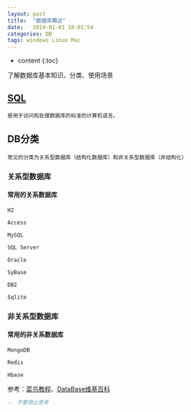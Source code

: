 ```yaml
---
layout: post
title:  "数据库概述"
date:   2014-01-01 18:01:54
categories: DB
tags: windows Linux Mac
---
```


* content
{:toc}

了解数据库基本知识、分类、使用场景

## [SQL](http://www.runoob.com/sql/sql-tutorial.html)
	是用于访问和处理数据库的标准的计算机语言。


## DB分类
	常见的分类为关系型数据库（结构化数据库）和非关系型数据库（非结构化）
### 关系型数据库

#### 常用的关系数据库

```H2```

```Access```

```MySQL```

```SQL Server```

```Oracle```

```SyBase```

```DB2```

```Sqlite```




### 非关系型数据库

#### 常用的非关系数据库

```MongoDB```

```Redis```

```Hbase```













参考：[菜鸟教程](http://www.runoob.com)、[DataBase维基百科](https://en.wikipedia.org/wiki/Database#Classification)

```sql
-- 不要停止思考
```

